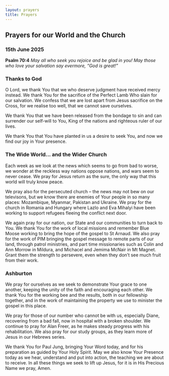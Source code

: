```yaml
---
layout: prayers
title: Prayers
---
```

## Prayers for our World and the Church 
### 15th June 2025

__Psalm 70:4__ 
_May all who seek you rejoice and be glad in you!_
_May those who love your salvation say evermore, “God is great!”_

### Thanks to God
O Lord, we thank You that we who deserve judgment have received mercy instead. We thank You for the sacrifice of the Perfect Lamb Who slain for our salvation. We confess that we are lost apart from Jesus sacrifice on the Cross, for we realise too well, that we cannot save ourselves.

We thank You that we have been released from the bondage to sin and can surrender our self-will to You, King of the nations and righteous ruler of our lives.

We thank You that You have planted in us a desire to seek You, and now we find our joy in Your presence.

### The Wide World... and the Wider Church
Each week as we look at the news which seems to go from bad to worse, we wonder at the reckless way nations oppose nations, and wars seem to never cease. We pray for Jesus return as the sure, the only way that this world will truly know peace.

We pray also for the persecuted church – the news may not bew on our televisons, but we know there are enemies of Your people in so many places: Mozambique, Myanmar, Pakistan and Ukraine. We pray for the church in Romania and Hungary where Lazlo and Eva Mihalyi have been working to support refugees fleeing the conflict next door.

We again pray for our nation, our State and our communities to turn back to You. We thank You for the work of local missions and remember Blue Moose working to bring the hope of the gospel to St Arnaud. We also pray for the work of PIM bringing the gospel message to remote parts of our land, through patrol ministries, and part time missionaries such as Colin and Ann Morrow in Mildura, and Michacel and Jemima McNair in Mt Magnet. Grant them the strength to persevere, even when they don’t see much fruit from their work.

### Ashburton
We pray for ourselves as we seek to demonstrate Your grace to one another, keeping the unity of the faith and encouraging each other. We thank You for the working bee and the results, both in our fellowship together, and in the work of maintaining the property we use to minister the gospel in this place.

We pray for those of our number who cannot be with us, especially Diane, recovering from a bad fall, now in hospital with a broken shoulder. We continue to pray for Alan Freer, as he makes steady progress with his rehabilitation. We also pray for our study groups, as they learn more of Jesus in our Hebrews series.

We thank You for Paul Jung, bringing Your Word today, and for his preparation as guided by Your Holy Spirit. May we also know Your Presence today as we hear, understand and put into action, the teaching we are about to receive. In all these things we seek to lift up Jesus, for it is in His Precious Name we pray, Amen.
